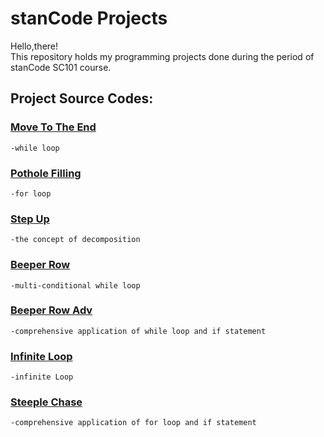 # stanCode Projects
Hello,there!\
This repository holds my programming projects done during the period of stanCode SC101 course.

## Project Source Codes:
### [Move To The End](https://github.com/xy677699/stanCodeProjects/blob/main/SC001_workshop/SC001_lecture01/MoveToTheEnd.py)
    -while loop
### [Pothole Filling](https://github.com/xy677699/stanCodeProjects/blob/main/SC001_workshop/SC001_lecture01/PotholeFilling.py)
    -for loop
### [Step Up](https://github.com/xy677699/stanCodeProjects/blob/main/SC001_workshop/SC001_lecture01/StepUp.py)
    -the concept of decomposition
### [Beeper Row](https://github.com/xy677699/stanCodeProjects/blob/main/SC001_workshop/SC001_lecture02/BeeperRow.py)
    -multi-conditional while loop
### [Beeper Row Adv](https://github.com/xy677699/stanCodeProjects/blob/main/SC001_workshop/SC001_lecture02/BeeperRowAdv.py)
    -comprehensive application of while loop and if statement
### [Infinite Loop](https://github.com/xy677699/stanCodeProjects/blob/main/SC001_workshop/SC001_lecture02/InfiniteLoop.py)
    -infinite Loop
### [Steeple Chase](https://github.com/xy677699/stanCodeProjects/blob/main/SC001_workshop/SC001_lecture02/Steeplechase.py)
    -comprehensive application of for loop and if statement
